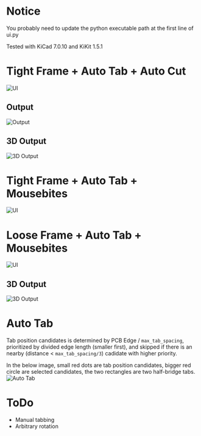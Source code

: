 # Notice
You probably need to update the python executable path at the first line of ui.py

Tested with KiCad 7.0.10 and KiKit 1.5.1

# Tight Frame + Auto Tab + Auto Cut
![UI](screenshots/tight_frame_autotab_autocut.png)
## Output
![Output](screenshots/tight_frame_autotab_autocut_output.png)
## 3D Output
![3D Output](screenshots/tight_frame_autotab_autocut_output_3d.png)

# Tight Frame + Auto Tab + Mousebites
![UI](screenshots/tight_frame_autotab_mousebites.png)

# Loose Frame + Auto Tab + Mousebites
![UI](screenshots/loose_frame_autotab_mousebites.png)
## 3D Output
![3D Output](screenshots/loose_frame_autotab_mousebites_output_3d.png)

# Auto Tab
Tab position candidates is determined by PCB Edge / `max_tab_spacing`, prioritized by divided edge length (smaller first), and skipped if there is an nearby (distance < `max_tab_spacing/3`) cadidate with higher priority.

In the below image, small red dots are tab position candidates, bigger red circle are selected candidates, the two rectangles are two half-bridge tabs.
![Auto Tab](screenshots/auto_tab_selection.png)

# ToDo
* Manual tabbing
* Arbitrary rotation